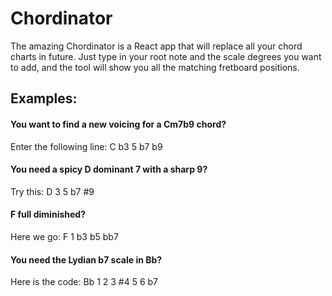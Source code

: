 # Chordinator

The amazing Chordinator is a React app that will replace all your chord charts in future.
Just type in your root note and the scale degrees you want to add, and the tool will show
you all the matching fretboard positions.

## Examples:

#### You want to find a new voicing for a Cm7b9 chord?

Enter the following line: C b3 5 b7 b9


#### You need a spicy D dominant 7 with a sharp 9?

Try this: D 3 5 b7 #9

#### F full diminished?

Here we go: F 1 b3 b5 bb7


#### You need the Lydian b7 scale in Bb?

Here is the code: Bb 1 2 3 #4 5 6 b7
